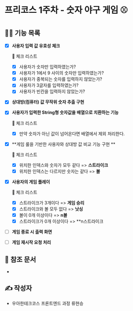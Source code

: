 # 프리코스 1주차 - 숫자 야구 게임 ⚾

## 💁‍♂️ 기능 목록

* [x] **사용자 입력 값 유효성 체크**

  🚨 체크 리스트

  * [x] 사용자가 숫자만 입력하였는가?
  * [x] 사용자가 1에서 9 사이의 숫자만 입력하였는가?
  * [x] 사용자가 중복되는 숫자를 입력하지 않았는가?
  * [x] 사용자가 3글자를 입력하였는가?
  * [x] 사용자가 빈칸을 입력하지 않았는가?

* [x] **상대방(컴퓨터) 값 무작위 숫자 추출 구현**

* [x] **사용자가 입력한 String형 숫자값을 배열으로 치환하는 기능**

  🚨 체크 리스트

  * [x] 만약 숫자가 아닌 값이 넘어온다면 배열에서 제외 처리한다.

* [x] **게임 룰을 기반한 사용자와 상대방 값 비교 기능 구현 **

  🚨 체크 리스트

  * [x] 위치한 인덱스와 숫자가 모두 같다 => **스트라이크**
  * [x] 위치한 인덱스는 다르지만 숫자는 같다 => **볼**

* [x] **사용자의 게임 플레이**

  🚨 체크 리스트

  * [x] 스트라이크가 3개이다 => **게임 승리**
  * [x] 스트라이크와 볼 모두 없다 => **낫싱**
  * [x] 볼이 0개 이상이다 => **n볼**
  * [x] 스트라이크가 0개 이상이다 => **n스트라이크

* [ ] **게임 종료 시 출력 화면**

* [ ] **게임 재시작 요청 처리**



## 🎯 참조 문서

* 



## ✍️ 작성자

* 우아한테크코스 프론트엔드 과정 류현승

